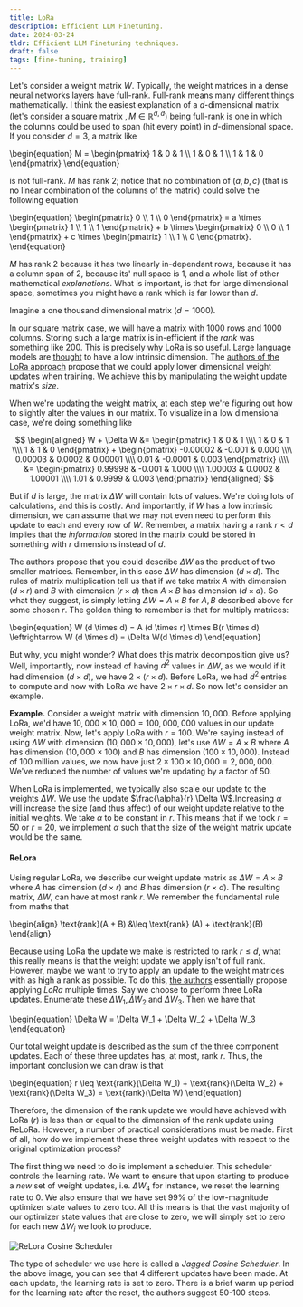 ```yaml
---
title: LoRa
description: Efficient LLM Finetuning.
date: 2024-03-24
tldr: Efficient LLM Finetuning techniques.
draft: false
tags: [fine-tuning, training] 
---
```


Let's consider a weight matrix $W$. Typically, the weight matrices in a dense neural networks layers have full-rank. Full-rank means many different things mathematically. I think the easiest explanation of a $d$-dimensional matrix (let's consider a square matrix $,M \in \mathbb{R}^{d,d}$) being full-rank is one in which the columns could be used to span (hit every point) in $d$-dimensional space. If you consider $d=3$, a matrix like

\begin{equation}
    M = \begin{pmatrix}
        1 & 0 & 1 \\\\ 
        1 & 0 & 1 \\\\ 
        1 & 1 & 0 
    \end{pmatrix}
\end{equation}

is not full-rank. $M$ has rank 2; notice that no combination of $(a,b,c)$ (that is no linear combination of the columns of the matrix) could solve the following equation

\begin{equation}
    \begin{pmatrix}
        0 \\\\ 1 \\\\ 0 
    \end{pmatrix}
    = a \times \begin{pmatrix}
        1 \\\\ 1 \\\\ 1 
    \end{pmatrix} + b \times \begin{pmatrix}
        0 \\\\ 0 \\\\ 1 
    \end{pmatrix} + c \times \begin{pmatrix}
        1 \\\\ 1 \\\\ 0 
    \end{pmatrix}.
\end{equation}

$M$ has rank $2$ because it has two linearly in-dependant rows, because it has a column span of 2, because its' null space is 1, and a whole list of other mathematical *explanations*. What is important, is that for large dimensional space, sometimes you might have a rank which is far lower than $d$. 

Imagine a one thousand dimensional matrix ($d=1000$). 

In our square matrix case, we will have a matrix with 1000 rows and 1000 columns. Storing such a large matrix is in-efficient if the *rank* was something like $200$. This is precisely why LoRa is so useful. Large language models are [thought](https://arxiv.org/pdf/1804.08838.pdf) to have a low intrinsic dimension. The [authors of the LoRa approach](https://arxiv.org/pdf/2106.09685.pdf) propose that we could apply lower dimensional weight updates when training. We achieve this by manipulating the weight update matrix's *size*. 

When we're updating the weight matrix, at each step we're figuring out how to slightly alter the values in our matrix. To visualize in a low dimensional case, we're doing something like  

$$
\begin{aligned}
W + \Delta W &= \begin{pmatrix} 1 & 0 & 1 \\\\ 1 & 0 & 1 \\\\ 1 & 1 & 0 \end{pmatrix} + \begin{pmatrix} -0.00002 & -0.001 & 0.000 \\\\ 0.00003 & 0.0002 & 0.00001 \\\\ 0.01 & -0.0001 & 0.003 \end{pmatrix} \\\\
&= \begin{pmatrix} 0.99998 & -0.001 & 1.000 \\\\ 1.00003 & 0.0002 & 1.00001 \\\\ 1.01 & 0.9999 & 0.003 \end{pmatrix}
\end{aligned}
$$


But if $d$ is large, the matrix $\Delta W$ will contain lots of values. We're doing lots of calculations, and this is costly. And importantly, if $W$ has a low intrinsic dimension, we can assume that we may not even need to perform this update to each and every row of $W$. Remember, a matrix having a rank $r < d$ implies that the *information* stored in the matrix could be stored in something with $r$ dimensions instead of $d$.   

The authors propose that you could describe $\Delta W$ as the product of two smaller matrices. Remember, in this case $\Delta W$ has dimension $(d \times d)$. The rules of matrix multiplication tell us that if we take matrix $A$ with dimension $(d \times r)$ and $B$ with dimension $(r \times d)$ then $A \times B$ has dimension $(d \times d)$. So what they suggest, is simply letting $\Delta W = A \times B$ for $A,B$ described above for some chosen $r$. The golden thing to remember is that for multiply matrices:

\begin{equation}
    W (d \times d) = A (d \times r) \times B(r \times d) \leftrightarrow W (d \times d) = \Delta W(d \times d)
\end{equation}

But why, you might wonder? What does this matrix decomposition give us? Well, importantly, now instead of having $d^2$ values in $\Delta W$, as we would if it had dimension $(d \times d)$, we have $2 \times (r \times d)$. Before LoRa, we had $d^2$ entries to compute and now with LoRa we have $2\times r\times d$. So now let's consider an example. 

**Example.** Consider a weight matrix with dimension $10,000$. Before applying LoRa, we'd have $10,000 \times 10,000 = 100,000,000$ values in our update weight matrix. Now, let's apply LoRa with $r = 100$. We're saying instead of using $\Delta W$ with dimension ($10,000 \times 10,000$), let's use $\Delta W = A \times B$ where $A$ has dimension $(10,000 \times 100)$ and $B$ has dimension $(100 \times 10,000)$. Instead of 100 million values, we now have just $2 \times 100 \times 10,000 = 2,000,000$. We've reduced the number of values we're updating by a factor of 50.

When LoRa is implemented, we typically also scale our update to the weights $\Delta W$. We use the update $\frac{\alpha}{r} \Delta W$.Increasing $\alpha$ will increase the size (and thus affect) of our weight update relative to the initial weights. We take $\alpha$ to be constant in $r$. This means that if we took $r=50$ or $r=20$, we implement $\alpha$ such that the size of the weight matrix update would be the same.

#### ReLora 

Using regular LoRa, we describe our weight update matrix as $\Delta W = A \times B$ where $A$ has dimension $(d \times r)$ and $B$ has dimension $(r \times d)$. The resulting matrix, $\Delta W$, can have at most rank $r$. We remember the fundamental rule from maths that

\begin{align}
    \text{rank}(A + B) &\leq \text{rank} (A) + \text{rank}(B) 
\end{align}

Because using LoRa the update we make is restricted to rank $r \leq d$, what this really means is that the weight update we apply isn't of full rank. However, maybe we want to try to apply an update to the weight matrices with as high a rank as possible. To do this, [the authors](https://arxiv.org/pdf/2307.05695.pdf) essentially propose applying *LoRa* multiple times. Say we choose to perform three LoRa updates. Enumerate these $\Delta W_1, \Delta W_2$ and $\Delta W_3$. Then we have that

\begin{equation}
    \Delta W = \Delta W_1 + \Delta W_2 + \Delta W_3
\end{equation}

Our total weight update is described as the sum of the three component updates. Each of these three updates has, at most, rank $r$. Thus, the important conclusion we can draw is that 

\begin{equation}
    r \leq \text{rank}(\Delta W_1) + \text{rank}(\Delta W_2) + \text{rank}(\Delta W_3) = \text{rank}(\Delta W)
\end{equation}

Therefore, the dimension of the rank update we would have achieved with LoRa $(r)$ is less than or equal to the dimension of the rank update using ReLoRa. However, a number of practical considerations must be made. First of all, how do we implement these three weight updates with respect to the original optimization process? 

The first thing we need to do is implement a scheduler. This scheduler controls the learning rate. We want to ensure that upon starting to produce a *new* set of weight updates, i.e. $\Delta W_4$ for instance, we reset the learning rate to $0$. We also ensure that we have set $99\%$ of the low-magnitude optimizer state values to zero too. All this means is that the vast majority of our optimizer state values that are close to zero, we will simply set to zero for each new $\Delta W_i$ we look to produce.

![ReLora Cosine Scheduler](/img/relora.png)

The type of scheduler we use here is called a *Jagged Cosine Scheduler*. In the above image, you can see that $4$ different updates have been made. At each update, the learning rate is set to zero. There is a brief warm up period for the learning rate after the reset, the authors suggest 50-100 steps.
